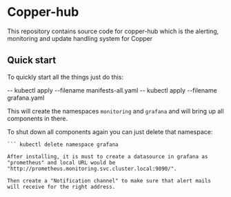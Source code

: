 # Copper-hub

This repository contains source code for copper-hub which is the alerting, monitoring and update handling system for Copper

## Quick start

To quickly start all the things just do this:

-- kubectl apply --filename manifests-all.yaml
-- kubectl apply --filename grafana.yaml

This will create the namespaces `monitoring` and `grafana` and will bring up all components in there.

To shut down all components again you can just delete that namespace:

``` kubectl delete namespace monitoring
``` kubectl delete namespace grafana

After installing, it is must to create a datasource in grafana as "prometheus" and local URL would be "http://prometheus.monitoring.svc.cluster.local:9090/".

Then create a "Notification channel" to make sure that alert mails will receive for the right address.